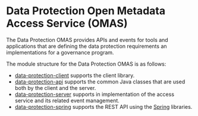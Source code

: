 <!-- SPDX-License-Identifier: Apache-2.0 -->

# Data Protection Open Metadata Access Service (OMAS)

The Data Protection OMAS provides APIs and events for tools and applications
that are defining the data protection requirements an implementations for
a governance program.

The module structure for the Data Protection OMAS is as follows:

* [data-protection-client](data-protection-client) supports the client library.
* [data-protection-api](data-protection-api) supports the common Java classes that are used both by the client and the server.
* [data-protection-server](data-protection-server) supports in implementation of the access service and its related event management.
* [data-protection-spring](data-protection-spring) supports the REST API using the [Spring](../../../developer-resources/Spring.md) libraries.

